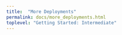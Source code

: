 ```yaml
---
title:  "More Deployments"
permalink: docs/more_deployments.html
toplevel: "Getting Started: Intermediate"
---
```

